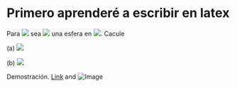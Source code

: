 # Primero aprenderé a escribir en latex

Para <img src="https://render.githubusercontent.com/render/math?math=d \in \mathbb N"> sea <img src="https://render.githubusercontent.com/render/math?math=\mathbb S^{d-1}:=\{x \in \mathbb R^d:||x||_2 =1\}"> una esfera en <img src="https://render.githubusercontent.com/render/math?math=\mathbb R^d">. Cacule 

(a) <img src="https://render.githubusercontent.com/render/math?math=\sup \{||x||_\infty : x \in \mathbb S^d \}">

(b) <img src="https://render.githubusercontent.com/render/math?math=\sup \{||x||_1 : x \in \mathbb S^1 \}">

Demostración.
[Link](https://pavelflores.github.io/Analisis/) and ![Image](src)
